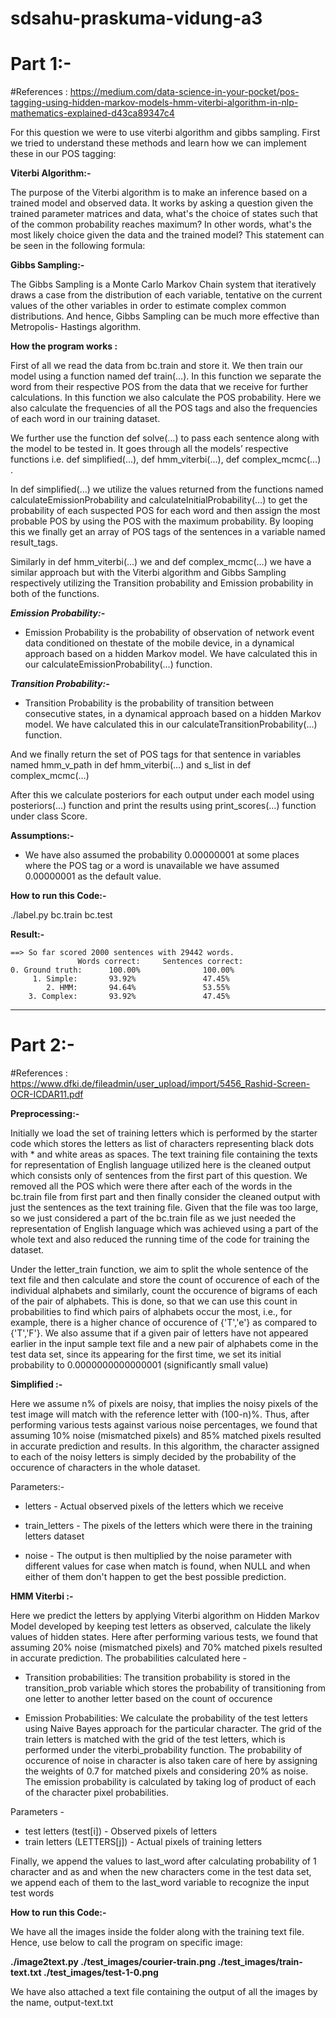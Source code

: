 # sdsahu-praskuma-vidung-a3

# Part 1:-

#References : https://medium.com/data-science-in-your-pocket/pos-tagging-using-hidden-markov-models-hmm-viterbi-algorithm-in-nlp-mathematics-explained-d43ca89347c4

For this question we were to use viterbi algorithm and gibbs sampling. First we tried to understand these methods and learn how we can implement these in our POS tagging:

**Viterbi Algorithm:-** 

The purpose of the Viterbi algorithm is to make an inference based on a trained model and observed data. It works by asking a question given the trained parameter matrices and data, what's the choice of states such that of the common probability reaches maximum? In other words, what's the most likely choice given the data and the trained model?
This statement can be seen in the following formula:

			


**Gibbs Sampling:-**

The Gibbs Sampling is a Monte Carlo Markov Chain system that iteratively draws a case from the distribution of each variable, tentative on the current values of the other variables in order to estimate complex common distributions. And hence, Gibbs Sampling can be much more effective than Metropolis- Hastings algorithm.

**How the program works :**

First of all we read the data from bc.train and store it. We then train our model using a function named def train(…). In this function we separate the word from their respective POS from the data that we receive for further calculations. In this function we also calculate the POS probability. Here we also calculate the frequencies of all the POS tags and also the frequencies of each word in our training dataset.

We further use the function def solve(…) to pass each sentence along with the model to be tested in.
It goes through all the models’ respective functions i.e. def simplified(…), def hmm_viterbi(…), def complex_mcmc(…) .

In def simplified(…) we utilize the values returned from the functions named calculateEmissionProbability and calculateInitialProbability(…) to get the probability of each suspected POS for each word and then assign the most probable POS by using the POS with the maximum probability. By looping this we finally get an array of POS tags of the sentences in a variable named result_tags.

Similarly in def hmm_viterbi(…) we and def complex_mcmc(…) we have a similar approach but with the Viterbi algorithm and Gibbs Sampling respectively utilizing the Transition probability and Emission probability in both of the functions. 

***Emission Probability:-***

 - Emission Probability is the probability of observation of network event data conditioned on 	 thestate of the mobile device, in a dynamical approach based on a hidden Markov model. We have calculated this in our calculateEmissionProbability(…) function.

***Transition Probability:-***

 - Transition Probability is the probability of transition between consecutive states, in a dynamical approach based on a hidden Markov model. We have calculated this in our calculateTransitionProbability(…) function.

And we finally return the set of POS tags for that sentence in variables named hmm_v_path in def hmm_viterbi(…) and s_list in def complex_mcmc(…)

After this we calculate posteriors for each output under each model using posteriors(…) function and print the results using print_scores(…) function under class Score.

**Assumptions:-**

 - We have also assumed the probability 0.00000001 at some places where the POS tag or a word is unavailable we have assumed 0.00000001 as the default value.

**How to run this Code:-**

./label.py bc.train bc.test
 
**Result:-**

    ==> So far scored 2000 sentences with 29442 words.
                   Words correct:     Sentences correct:
    0. Ground truth:      100.00%              100.00%
         1. Simple:       93.92%               47.45%
            2. HMM:       94.64%               53.55%
        3. Complex:       93.92%               47.45%
----

# Part 2:-


#References : https://www.dfki.de/fileadmin/user_upload/import/5456_Rashid-Screen-OCR-ICDAR11.pdf

**Preprocessing:-**

Initially we load the set of training letters which is performed by the starter code which stores the letters as list of characters representing black dots with * and white areas as spaces. 
The text training file containing the texts for representation of English language utilized here is the cleaned output which consists only of sentences from the first part of this question. We removed all the POS which were there after each of the words in the bc.train file from first part and then finally consider the cleaned output with just the sentences as the text training file. Given that the file was too large, so we just considered a part of the bc.train file as we just needed the representation of English language which was achieved using a part of the whole text and also reduced the running time of the code for training the dataset.

Under the letter_train function, we aim to split the whole sentence of the text file and then calculate and store the count of occurence of each of the individual alphabets and similarly, count the occurence of bigrams of each of the pair of alphabets. This is done, so that we can use this count in probabilities to find which pairs of alphabets occur the most, i.e., for example, there is a higher chance of occurence of {'T','e'} as compared to {'T','F'}. We also assume that if a given pair of letters have not appeared earlier in the input sample text file and a new pair of alphabets come in the test data set, since its appearing for the first time, we set its initial probability to 0.0000000000000001 (significantly small value)

**Simplified :-**

Here we assume n% of pixels are noisy, that implies the noisy pixels of the test image will match with the reference letter with (100-n)%. Thus, after performing various tests against various noise percentages, we found that assuming 10% noise (mismatched pixels) and 85% matched pixels resulted in accurate prediction and results.
In this algorithm, the character assigned to each of the noisy letters is simply decided by the probability of the occurence of characters in the whole dataset. 

Parameters:-

 - letters - Actual observed pixels of the letters which we receive
 
 - train_letters -  The pixels of the letters which were there in the training letters dataset
 
 - noise - The output is then multiplied by the noise parameter with different values for case when match is found, when NULL and when either of them don't happen to get     the best possible prediction.


**HMM Viterbi :-**

Here we predict the letters by applying Viterbi algorithm on Hidden Markov Model developed by keeping test letters as observed, calculate the likely values of hidden states. Here after performing various tests, we found that assuming 20% noise (mismatched pixels) and 70% matched pixels resulted in accurate prediction. The probabilities calculated here -

 - Transition probabilities: The transition probability is stored in the transition_prob variable which stores the probability of transitioning from one letter to        another letter based on the count of occurence 

- Emission Probabilities: We calculate the probability of the test letters using Naive Bayes approach for the particular character. The grid of the train letters is matched with the grid of the test letters, which is performed under the viterbi_probability function. The probability of occurence of noise in character is also taken care of here by assigning the weights of 0.7 for matched pixels and considering 20% as noise. The emission probability is calculated by taking log of product of each of the character pixel probabilities.

Parameters -
- test letters (test[i]) - Observed pixels of letters
- train letters (LETTERS[j]) -  Actual pixels of training letters
    
Finally, we append the values to last_word after calculating probability of 1 character and as and when the new characters come in the test data set, we append each of them to the last_word variable to recognize the input test words


**How to run this Code:-**

We have all the images inside the folder along with the training text file. Hence, use below to call the program on specific image:

**./image2text.py ./test_images/courier-train.png ./test_images/train-text.txt ./test_images/test-1-0.png**

We have also attached a text file containing the output of all the images by the name, output-text.txt
